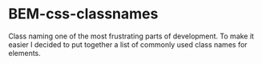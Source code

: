 # BEM-css-classnames
Class naming one of the most frustrating parts of development. To make it easier I decided to put together a list of commonly used class names for elements.
